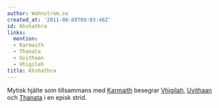 ```yaml
---
author: Wahnstrom.se
created_at: '2011-08-09T09:03:46Z'
id: Khshathra
links:
  mention:
  - Karmaith
  - Thanata
  - Uvithaan
  - Vhigilah
title: Khshathra
---
```


Mytisk hjälte som tillsammans med [Karmaith] besegrar [Vhigilah], [Uvithaan] och [Thanata] i en
episk strid.

  [Karmaith]: Karmaith
  [Vhigilah]: Vhigilah
  [Uvithaan]: Uvithaan
  [Thanata]: Thanata